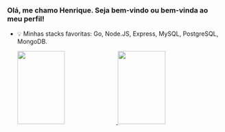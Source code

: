 ### Olá, me chamo Henrique. Seja bem-vindo ou bem-vinda ao meu perfil!

- 💡 Minhas stacks favoritas: Go, Node.JS, Express, MySQL, PostgreSQL, MongoDB.

  <div>
  <a href="https://github.com/HenriqueCursino">
  <img height="170em" width="48%" src="https://github-readme-stats.vercel.app/api?username=HenriqueCursino&show_icons=true&theme=dark&include_all_commits=true&count_private=true"/>
  <img height="170em" width="48%" src="https://github-readme-stats.vercel.app/api/top-langs/?username=HenriqueCursino&layout=compact&langs_count=7&theme=dark"/>
</div>
